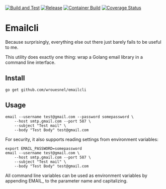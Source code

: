 [![Build and Test](https://github.com/wrouesnel/emailcli/actions/workflows/integration.yml/badge.svg)](https://github.com/wrouesnel/emailcli/actions/workflows/integration.yml)
[![Release](https://github.com/wrouesnel/emailcli/actions/workflows/release.yml/badge.svg)](https://github.com/wrouesnel/emailcli/actions/workflows/release.yml)
[![Container Build](https://github.com/wrouesnel/emailcli/actions/workflows/container.yml/badge.svg)](https://github.com/wrouesnel/emailcli/actions/workflows/container.yml)
[![Coverage Status](https://coveralls.io/repos/github/wrouesnel/emailcli/badge.svg?branch=main)](https://coveralls.io/github/wrouesnel/emailcli?branch=main)


# Emailcli

Because surprisingly, everything else out there just barely fails to
be useful to me.

This utility does exactly one thing: wrap a Golang email library in a
command line interface.

## Install

    go get github.com/wrouesnel/emailcli

## Usage

```
email --username test@gmail.com --password somepassword \
    --host smtp.gmail.com --port 587 \
    --subject "Test mail" \
    --body "Test Body" test@gmail.com
```

For security, it also supports reading settings from environment
variables:
```
export EMAIL_PASSWORD=somepassword
email --username test@gmail.com \
    --host smtp.gmail.com --port 587 \
    --subject "Test mail" \
    --body "Test Body" test@gmail.com
```

All command line variables can be used as environment variables by
appending EMAIL_ to the parameter name and capitalizing.
